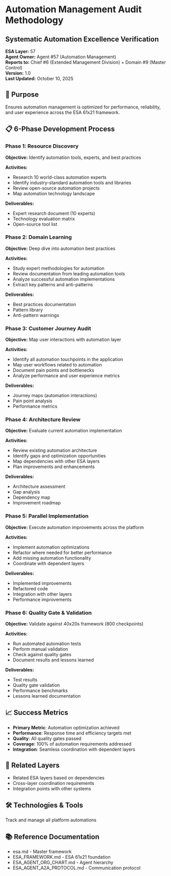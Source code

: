 # Automation Management Audit Methodology
## Systematic Automation Excellence Verification

**ESA Layer:** 57  
**Agent Owner:** Agent #57 (Automation Management)  
**Reports to:** Chief #6 (Extended Management Division) + Domain #9 (Master Control)  
**Version:** 1.0  
**Last Updated:** October 10, 2025

## 🎯 Purpose
Ensures automation management is optimized for performance, reliability, and user experience across the ESA 61x21 framework.

## 📋 6-Phase Development Process

### Phase 1: Resource Discovery
**Objective:** Identify automation tools, experts, and best practices

**Activities:**
- Research 10 world-class automation experts
- Identify industry-standard automation tools and libraries
- Review open-source automation projects
- Map automation technology landscape

**Deliverables:**
- Expert research document (10 experts)
- Technology evaluation matrix
- Open-source tool list

### Phase 2: Domain Learning
**Objective:** Deep dive into automation best practices

**Activities:**
- Study expert methodologies for automation
- Review documentation from leading automation tools
- Analyze successful automation implementations
- Extract key patterns and anti-patterns

**Deliverables:**
- Best practices documentation
- Pattern library
- Anti-pattern warnings

### Phase 3: Customer Journey Audit
**Objective:** Map user interactions with automation layer

**Activities:**
- Identify all automation touchpoints in the application
- Map user workflows related to automation
- Document pain points and bottlenecks
- Analyze performance and user experience metrics

**Deliverables:**
- Journey maps (automation interactions)
- Pain point analysis
- Performance metrics

### Phase 4: Architecture Review
**Objective:** Evaluate current automation implementation

**Activities:**
- Review existing automation architecture
- Identify gaps and optimization opportunities
- Map dependencies with other ESA layers
- Plan improvements and enhancements

**Deliverables:**
- Architecture assessment
- Gap analysis
- Dependency map
- Improvement roadmap

### Phase 5: Parallel Implementation
**Objective:** Execute automation improvements across the platform

**Activities:**
- Implement automation optimizations
- Refactor where needed for better performance
- Add missing automation functionality
- Coordinate with dependent layers

**Deliverables:**
- Implemented improvements
- Refactored code
- Integration with other layers
- Performance improvements

### Phase 6: Quality Gate & Validation
**Objective:** Validate against 40x20s framework (800 checkpoints)

**Activities:**
- Run automated automation tests
- Perform manual validation
- Check against quality gates
- Document results and lessons learned

**Deliverables:**
- Test results
- Quality gate validation
- Performance benchmarks
- Lessons learned documentation

## 📈 Success Metrics
- **Primary Metric**: Automation optimization achieved
- **Performance**: Response time and efficiency targets met
- **Quality**: All quality gates passed
- **Coverage**: 100% of automation requirements addressed
- **Integration**: Seamless coordination with dependent layers

## 🔗 Related Layers
- Related ESA layers based on dependencies
- Cross-layer coordination requirements
- Integration points with other systems

## 🛠️ Technologies & Tools
Track and manage all platform automations

## 📚 Reference Documentation
- esa.md - Master framework
- ESA_FRAMEWORK.md - ESA 61x21 foundation
- ESA_AGENT_ORG_CHART.md - Agent hierarchy
- ESA_AGENT_A2A_PROTOCOL.md - Communication protocol
